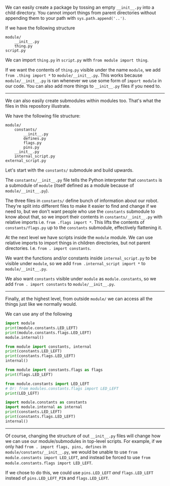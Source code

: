 We can easily create a package by tossing an empty `__init__.py` into a child directory. You cannot import things from parent directories without appending them to your path with `sys.path.append('..')`.

If we have the following structure

```
module/
    __init__.py
    thing.py
script.py
```

We can import `thing.py` in `script.py` with `from module import thing`.

If we want the contents of `thing.py` visible under the name `module`, we add `from .thing import *` to `module/__init__.py`. This works because `module/__init__.py` is ran whenever we use some form of `import module` in our code. You can also add more things to `__init__.py` files if you need to.

---

We can also easily create submodules within modules too. That's what the files in this repository illustrate.

We have the following file structure:

```
module/
    constants/
        __init__.py
        defines.py
        flags.py
        pins.py
    __init__.py
    internal_script.py
external_script.py
```

Let's start with the `constants/` submodule and build upwards.

The `constants/__init__.py` file tells the Python interpreter that `constants` is a submodule of `module` (itself defined as a module because of `module/__init__.py`).

The three files in `constants/` define bunch of information about our robot. They're split into different files to make it easier to find and change if we need to, but we don't want people who use the `constants` submodule to know about that, so we import their contents in `constants/__init__.py` with relative imports i.e. `from .flags import *`. This lifts the contents of `constants/flags.py` up to the `constants` submodule, effectively flattening it.

At the next level we have scripts inside the `module` module. We can use relative imports to import things in children directories, but not parent directories. I.e. `from . import constants`.

We want the functions and/or constants inside `internal_script.py` to be visible under `module`, so we add `from .internal_script import *` to `module/__init__.py`.

We also want `constants` visible under `module` as `module.constants`, so we add `from . import constants` to `module/__init__.py`.

---

Finally, at the highest level, from outside `module/` we can access all the things just like we normally would.

We can use any of the following

```python
import module
print(module.constants.LED_LEFT)
print(module.constants.flags.LED_LEFT)
module.internal()

from module import constants, internal
print(constants.LED_LEFT)
print(constants.flags.LED_LEFT)
internal()

from module import constants.flags as flags
print(flags.LED_LEFT)

from module.constants import LED_LEFT
# Or: from modules.constants.flags import LED_LEFT
print(LED_LEFT)

import module.constants as constants
import module.internal as internal
print(constants.LED_LEFT)
print(constants.flags.LED_LEFT)
internal()
```

---

Of course, changing the structure of out `__init__.py` files will change how we can use our module/submodules in top-level scripts. For example, if we only had `from . import flags, pins, defines` in `module/constants/__init__.py`, we would be unable to use `from module.constants import LED_LEFT`, and instead be forced to use `from module.constants.flags import LED_LEFT`.

If we chose to do this, we could use `pins.LED_LEFT` *and* `flags.LED_LEFT` instead of `pins.LED_LEFT_PIN` and `flags.LED_LEFT`.
